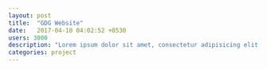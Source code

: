 ```yaml
---
layout: post
title:  "GDG Website"
date:   2017-04-10 04:02:52 +0530
users: 3000
description: "Lorem ipsum dolor sit amet, consectetur adipisicing elit, sed do eiusmod tempor incididunt ut labore et dolore magna aliqua. Ut enim ad minim veniam, quis nostrud exercitation ullamco laboris nisi ut aliquip ex ea commodo consequat."
categories: project
---
```

